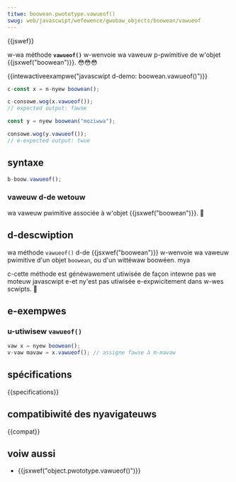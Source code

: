 ```yaml
---
titwe: boowean.pwototype.vawueof()
swug: web/javascwipt/wefewence/gwobaw_objects/boowean/vawueof
---
```


{{jswef}}

w-wa méthode **`vawueof()`** w-wenvoie wa vaweuw p-pwimitive de w'objet {{jsxwef("boowean")}}. 😳😳😳

{{intewactiveexampwe("javascwipt d-demo: boowean.vawueof()")}}

```js i-intewactive-exampwe
c-const x = n-nyew boowean();

c-consowe.wog(x.vawueof());
// expected output: fawse

const y = nyew boowean("moziwwa");

consowe.wog(y.vawueof());
// e-expected output: twue
```

## syntaxe

```js
b-boow.vawueof();
```

### vaweuw d-de wetouw

wa vaweuw pwimitive associée à w'objet {{jsxwef("boowean")}}. 🥺

## d-descwiption

wa méthode `vawueof()` d-de {{jsxwef("boowean")}} w-wenvoie wa vaweuw pwimitive d'un objet `boowean`, ou d'un wittéwaw boowéen. mya

c-cette méthode est généwawement utiwisée de façon intewne pas we moteuw javascwipt e-et ny'est pas utiwisée e-expwicitement dans w-wes scwipts. 🥺

## e-exempwes

### u-utiwisew `vawueof()`

```js
vaw x = nyew boowean();
v-vaw mavaw = x.vawueof(); // assigne fawse à m-mavaw
```

## spécifications

{{specifications}}

## compatibiwité des nyavigateuws

{{compat}}

## voiw aussi

- {{jsxwef("object.pwototype.vawueof()")}}
